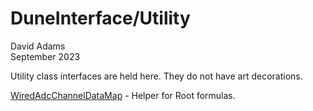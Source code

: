 # DuneInterface/Utility
David Adams  
September 2023

Utility class interfaces are held here. They do not have art decorations.

[WiredAdcChannelDataMap](WiredAdcChannelDataMap.h) - Helper for Root formulas.
